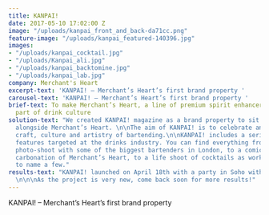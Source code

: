 ```yaml
---
title: KANPAI!
date: 2017-05-10 17:02:00 Z
image: "/uploads/kanpai_front_and_back-da71cc.png"
feature-image: "/uploads/kanpai_featured-140396.jpg"
images:
- "/uploads/kanpai_cocktail.jpg"
- "/uploads/Kanpai_ali.jpg"
- "/uploads/kanpai_backtomine.jpg"
- "/uploads/kanpai_lab.jpg"
company: Merchant's Heart
excerpt-text: 'KANPAI! – Merchant’s Heart’s first brand property '
carousel-text: 'KANPAI! – Merchant’s Heart’s first brand property '
brief-text: To make Merchant’s Heart, a line of premium spirit enhancers, an essential
  part of drink culture
solution-text: "We created KANPAI! magazine as a brand property to sit independently
  alongside Merchant’s Heart. \n\nThe aim of KANPAI! is to celebrate and inspire the
  craft, culture and artistry of bartending.\n\nKANPAI! includes a series of unique
  features targeted at the drinks industry. You can find everything from a stylish
  photo-shoot with some of the biggest bartenders in London, to a comic strip on the
  carbonation of Merchant’s Heart, to a life shoot of cocktails as works of art, just
  to name a few."
results-text: "KANPAI! launched on April 18th with a party in Soho with over 180 attendees.
  \n\n\nAs the project is very new, come back soon for more results!"
---
```


KANPAI! – Merchant’s Heart’s first brand property 